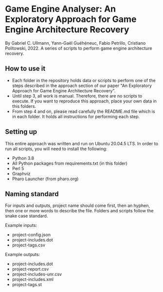 # Game Engine Analyser: An Exploratory Approach for Game Engine Architecture Recovery
By Gabriel C. Ullmann, Yann-Gaël Guéhéneuc, Fabio Petrillo, Cristiano Politowski, 2022. A series of scripts to perform game engine architecture recovery.

## How to use it
- Each folder in the repository holds data or scripts to perform one of the steps described in the approach section of our paper "An Exploratory Approach for Game Engine Architecture Recovery".
- Until step 3, all work is manual. Therefore, there are no scripts to execute. If you want to reproduce this approach, place your own data in this folders.
- From step 4 and on, please read carefully the README.md file which is in each folder. It holds all instructions for performing each step.

## Setting up
This entire approach was written and run on Ubuntu 20.04.5 LTS. In order to run all scripts, you will need to install the following:
- Python 3.8
- All Python packages from requirements.txt (in this folder)
- Perl 5
- Graphviz
- Pharo Launcher (from pharo.org)

## Naming standard
For inputs and outputs, project name should come first, then an hyphen, then one or more words to describe the file. Folders and scripts follow the snake case standard.

Example inputs:
- project-config.json
- project-includes.dot
- project-tags.csv

Example outputs:
- project-includes.dot
- project-report.csv
- project-includes-unr.csv
- project-includes.xml
- project-tags.st
